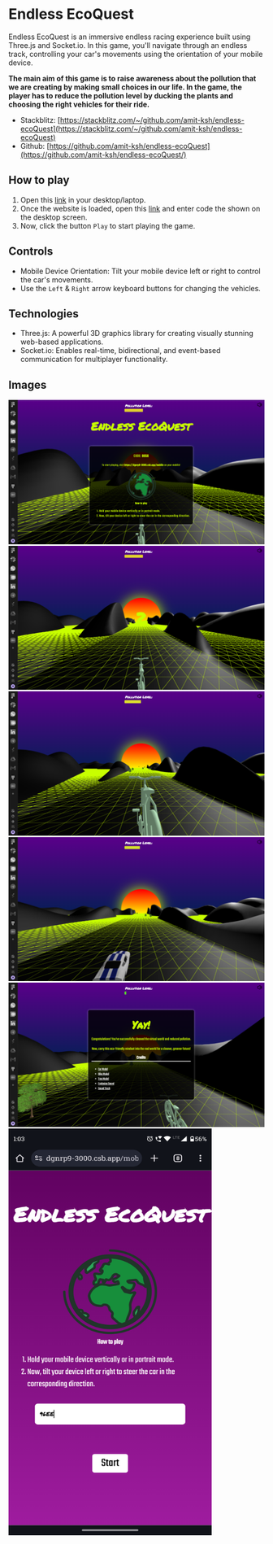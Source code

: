 # Endless EcoQuest

Endless EcoQuest is an immersive endless racing experience built using Three.js and Socket.io. In this game, you'll navigate through an endless track, controlling your car's movements using the orientation of your mobile device.

**The main aim of this game is to raise awareness about the pollution that we are creating by making small choices in our life. In the game, the player has to reduce the pollution level by ducking the plants and choosing the right vehicles for their ride.**

- Stackblitz: [https://stackblitz.com/~/github.com/amit-ksh/endless-ecoQuest](https://stackblitz.com/~/github.com/amit-ksh/endless-ecoQuest)
- Github: [https://github.com/amit-ksh/endless-ecoQuest](https://github.com/amit-ksh/endless-ecoQuest/)

## How to play

1. Open this [link](https://endlessecoquest-lny2--3000--6854296d.local-credentialless.webcontainer.io) in your desktop/laptop.
2. Once the website is loaded, open this [link](https://endlessecoquest-lny2--3000--6854296d.local-credentialless.webcontainer.io/mobile) and enter code the shown on the desktop screen.
3. Now, click the button `Play` to start playing the game.

## Controls

- Mobile Device Orientation: Tilt your mobile device left or right to control the car's movements.
- Use the `Left` & `Right` arrow keyboard buttons for changing the vehicles.

## Technologies

- Three.js: A powerful 3D graphics library for creating visually stunning web-based applications.
- Socket.io: Enables real-time, bidirectional, and event-based communication for multiplayer functionality.

## Images

![Screenshot 2024-01-05 130315](./game-intro.png)
![Screenshot 2024-01-05 130315](./game-start.png)
![Screenshot 2024-01-05 130322](./game-bicycle.png)
![Screenshot 2024-01-05 130329](./game-car.png)
![Screenshot 2024-01-05 130329](./game-over.png)
<img src="./game-mobile.png" width="400" height="800" />
